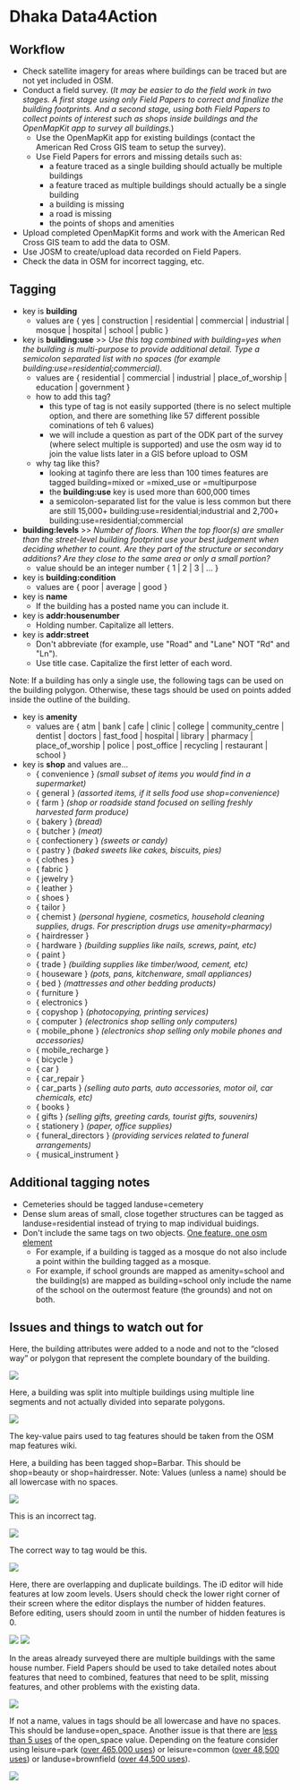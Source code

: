 # Dhaka Data4Action

## Workflow

- Check satellite imagery for areas where buildings can be traced but are not yet included in OSM.
- Conduct a field survey. (*It may be easier to do the field work in two stages. A first stage using only Field Papers to correct and finalize the building footprints. And a second stage, using both Field Papers to collect points of interest such as shops inside buildings and the OpenMapKit app to survey all buildings.*)
  - Use the OpenMapKit app for existing buildings (contact the American Red Cross GIS team to setup the survey).
  - Use Field Papers for errors and missing details such as:
    - a feature traced as a single building should actually be multiple buildings
    - a feature traced as multiple buildings should actually be a single building
    - a building is missing
    - a road is missing
    - the points of shops and amenities
- Upload completed OpenMapKit forms and work with the American Red Cross GIS team to add the data to OSM.
- Use JOSM to create/upload data recorded on Field Papers.
- Check the data in OSM for incorrect tagging, etc.


## Tagging

- key is **building**
  - values are { yes | construction | residential | commercial | industrial | mosque | hospital | school | public }
- key is **building:use** >> *Use this tag combined with building=yes when the building is multi-purpose to provide additional detail. Type a semicolon separated list with no spaces (for example building:use=residential;commercial).*
  - values are { residential | commercial | industrial | place_of_worship | education | government }
  - how to add this tag?
    - this type of tag is not easily supported (there is no select multiple option, and there are something like 57 different possible cominations of teh 6 values)
    - we will include a question as part of the ODK part of the survey (where select multiple is supported) and use the osm way id to join the value lists later in a GIS before upload to OSM
  - why tag like this?
    - looking at taginfo there are less than 100 times features are tagged building=mixed or =mixed_use or =multipurpose
    - the **building:use** key is used more than 600,000 times
    - a semicolon-separated list for the value is less common but there are still 15,000+ building:use=residential;industrial and 2,700+ building:use=residential;commercial
- **building:levels** >> *Number of floors. When the top floor(s) are smaller than the street-level building footprint use your best judgement when deciding whether to count. Are they part of the structure or secondary additions? Are they close to the same area or only a small portion?*
  - value should be an integer number { 1 | 2 | 3 | ... }
- key is **building:condition**
  - values are { poor | average | good }  
- key is **name**
  - If the building has a posted name you can include it.
- key is **addr:housenumber**
  - Holding number. Capitalize all letters.
- key is **addr:street**
  - Don't abbreviate (for example, use "Road" and "Lane" NOT "Rd" and "Ln").
  - Use title case. Capitalize the first letter of each word.

Note: If a building has only a single use, the following tags can be used on the building polygon. Otherwise, these tags should be used on points added inside the outline of the building.

- key is **amenity**
  - values are { atm	| bank	| cafe	| clinic	| college	| community_centre	| dentist	| doctors	| fast_food	| hospital	| library	| pharmacy	| place_of_worship	| police	| post_office	| recycling	| restaurant	| school }
- key is **shop** and values are...
  -	{ convenience } *(small subset of items you would find in a supermarket)*
  -	{ general } *(assorted items, if it sells food use shop=convenience)*
  -	{ farm } *(shop or roadside stand focused on selling freshly harvested farm produce)*
  -	{ bakery } *(bread)*
  -	{ butcher } *(meat)*
  -	{ confectionery } *(sweets or candy)*
  -	{ pastry } *(baked sweets like cakes, biscuits, pies)*
  -	{ clothes }
  -	{ fabric }
  -	{ jewelry }
  -	{ leather }
  -	{ shoes }
  -	{ tailor }
  -	{ chemist } *(personal hygiene, cosmetics, household cleaning supplies, drugs. For prescription drugs use amenity=pharmacy)*
  -	{ hairdresser }
  -	{ hardware } *(building supplies like nails, screws, paint, etc)*
  -	{ paint }
  -	{ trade } *(building supplies like timber/wood, cement, etc)*
  -	{ houseware } *(pots, pans, kitchenware, small appliances)*
  -	{ bed } *(mattresses and other bedding products)*
  -	{ furniture }
  -	{ electronics }
  -	{ copyshop } *(photocopying, printing services)*
  -	{ computer } *(electronics shop selling only computers)*
  -	{ mobile_phone } *(electronics shop selling only mobile phones and accessories)*
  -	{ mobile_recharge }
  -	{ bicycle }
  -	{ car }
  -	{ car_repair }
  -	{ car_parts } *(selling auto parts, auto accessories, motor oil, car chemicals, etc)*
  -	{ books }
  -	{ gifts } *(selling gifts, greeting cards, tourist gifts, souvenirs)*
  -	{ stationery } *(paper, office supplies)*
  -	{ funeral_directors } *(providing services related to funeral arrangements)*
  -	{ musical_instrument }

## Additional tagging notes

- Cemeteries should be tagged landuse=cemetery
- Dense slum areas of small, close together structures can be tagged as landuse=residential instead of trying to map individual buidings.
- Don't include the same tags on two objects. [One feature, one osm element](http://wiki.openstreetmap.org/wiki/One_feature,_one_OSM_element)
  - For example, if a building is tagged as a mosque do not also include a point within the building tagged as a mosque.
  - For example, if school grounds are mapped as amenity=school and the building(s) are mapped as building=school only include the name of the school on the outermost feature (the grounds) and not on both.

## Issues and things to watch out for

Here, the building attributes were added to a node and not to the “closed way” or polygon that represent the complete boundary of the building.

![](https://raw.githubusercontent.com/AmericanRedCross/workflows/master/images/dhaka-osm-issue01.png)

Here, a building was split into multiple buildings using multiple line segments and not actually divided into separate polygons.

![](https://raw.githubusercontent.com/AmericanRedCross/workflows/master/images/dhaka-osm-issue02.png)

The key-value pairs used to tag features should be taken from the OSM map features wiki.

Here, a building has been tagged shop=Barbar. This should be shop=beauty or shop=hairdresser. Note: Values (unless a name) should be all lowercase with no spaces.

![](https://raw.githubusercontent.com/AmericanRedCross/workflows/master/images/dhaka-osm-issue03.png)

This is an incorrect tag.

![](https://raw.githubusercontent.com/AmericanRedCross/workflows/master/images/dhaka-osm-issue04.png)

The correct way to tag would be this.

![](https://raw.githubusercontent.com/AmericanRedCross/workflows/master/images/dhaka-osm-issue05.png)

Here, there are overlapping and duplicate buildings. The iD editor will hide features at low zoom levels. Users should check the lower right corner of their screen where the editor displays the number of hidden features. Before editing, users should zoom in until the number of hidden features is 0.

![](https://raw.githubusercontent.com/AmericanRedCross/workflows/master/images/dhaka-osm-issue06.png)
![](https://raw.githubusercontent.com/AmericanRedCross/workflows/master/images/dhaka-osm-issue07.png)

In the areas already surveyed there are multiple buildings with the same house number. Field Papers should be used to take detailed notes about features that need to combined, features that need to be split, missing features, and other problems with the existing data.

![](https://raw.githubusercontent.com/AmericanRedCross/workflows/master/images/dhaka-osm-issue08.png)

If not a name, values in tags should be all lowercase and have no spaces. This should be landuse=open_space. Another issue is that there are [less than 5 uses](https://taginfo.openstreetmap.org/tags/landuse=open_space) of the open_space value. Depending on the feature consider using leisure=park ([over 465,000 uses](https://taginfo.openstreetmap.org/tags/leisure=park)) or leisure=common ([over 48,500 uses](https://taginfo.openstreetmap.org/tags/leisure=common)) or landuse=brownfield ([over 44,500 uses](https://taginfo.openstreetmap.org/tags/landuse=brownfield)).

![](https://raw.githubusercontent.com/AmericanRedCross/workflows/master/images/dhaka-osm-issue09.png)

